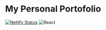 # My Personal Portofolio
[![Netlify Status](https://api.netlify.com/api/v1/badges/0a319abb-ad21-4502-8673-fdef1f46cc5a/deploy-status)](https://app.netlify.com/sites/faeztgh/deploys)
![React](https://img.shields.io/badge/%20-React-blue)
